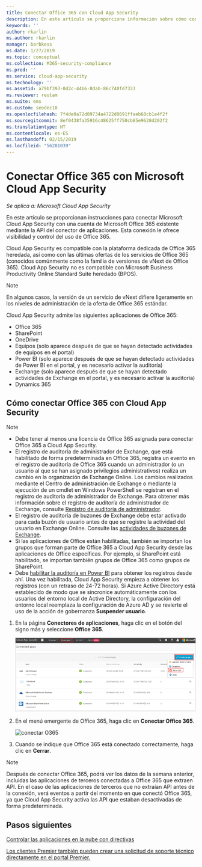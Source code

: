 ```yaml
---
title: Conectar Office 365 con Cloud App Security
description: En este artículo se proporciona información sobre cómo conectar Office 365 con Cloud App Security mediante el conector de API para la visibilidad y el control del uso.
keywords: ''
author: rkarlin
ms.author: rkarlin
manager: barbkess
ms.date: 1/27/2019
ms.topic: conceptual
ms.collection: M365-security-compliance
ms.prod: ''
ms.service: cloud-app-security
ms.technology: ''
ms.assetid: a79bf393-0d2c-44b6-8dab-86c740fd7333
ms.reviewer: reutam
ms.suite: ems
ms.custom: seodec18
ms.openlocfilehash: 7f4de0a72d89734a4722d0691ffaeb68cb1e4f2f
ms.sourcegitcommit: 8ef0438fa35916c48625ff750cb85e9628d202f2
ms.translationtype: HT
ms.contentlocale: es-ES
ms.lasthandoff: 02/15/2019
ms.locfileid: "56281039"
---
```

# <a name="connect-office-365-to-microsoft-cloud-app-security"></a>Conectar Office 365 con Microsoft Cloud App Security

*Se aplica a: Microsoft Cloud App Security*

En este artículo se proporcionan instrucciones para conectar Microsoft Cloud App Security con una cuenta de Microsoft Office 365 existente mediante la API del conector de aplicaciones.  Esta conexión le ofrece visibilidad y control del uso de Office 365.
  
Cloud App Security es compatible con la plataforma dedicada de Office 365 heredada, así como con las últimas ofertas de los servicios de Office 365 (conocidos comúnmente como la familia de versiones de vNext de Office 365).  Cloud App Security no es compatible con Microsoft Business Productivity Online Standard Suite heredado (BPOS). 

> [!NOTE]
> En algunos casos, la versión de un servicio de vNext difiere ligeramente en los niveles de administración de la oferta de Office 365 estándar.

Cloud App Security admite las siguientes aplicaciones de Office 365:

- Office 365
- SharePoint
- OneDrive
- Equipos (solo aparece después de que se hayan detectado actividades de equipos en el portal)
- Power BI (solo aparece después de que se hayan detectado actividades de Power BI en el portal, y es necesario activar la auditoría)
- Exchange (solo aparece después de que se hayan detectado actividades de Exchange en el portal, y es necesario activar la auditoría)
- Dynamics 365
 
## <a name="how-to-connect-office-365-to-cloud-app-security"></a>Cómo conectar Office 365 con Cloud App Security  
  
> [!NOTE]
>- Debe tener al menos una licencia de Office 365 asignada para conectar Office 365 a Cloud App Security.
>-  El registro de auditoría de administrador de Exchange, que está habilitado de forma predeterminada en Office 365, registra un evento en el registro de auditoría de Office 365 cuando un administrador (o un usuario al que se han asignado privilegios administrativos) realiza un cambio en la organización de Exchange Online. Los cambios realizados mediante el Centro de administración de Exchange o mediante la ejecución de un cmdlet en Windows PowerShell se registran en el registro de auditoría de administrador de Exchange. Para obtener más información sobre el registro de auditoría de administrador de Exchange, consulte [Registro de auditoría de administrador](https://go.microsoft.com/fwlink/p/?LinkID=619225).
>- El registro de auditoría de buzones de Exchange debe estar activado para cada buzón de usuario antes de que se registre la actividad del usuario en Exchange Online. Consulte las [actividades de buzones de Exchange](https://support.office.com/article/Search-the-audit-log-in-the-Office-365-Security-Compliance-Center-0d4d0f35-390b-4518-800e-0c7ec95e946c).
>- Si las aplicaciones de Office están habilitadas, también se importan los grupos que forman parte de Office 365 a Cloud App Security desde las aplicaciones de Office específicas. Por ejemplo, si SharePoint está habilitado, se importan también grupos de Office 365 como grupos de SharePoint.
>- Debe [habilitar la auditoría en Power BI](https://powerbi.microsoft.com/documentation/powerbi-admin-auditing/) para obtener los registros desde ahí. Una vez habilitada, Cloud App Security empieza a obtener los registros (con un retraso de 24-72 horas).
> Si Azure Active Directory está establecido de modo que se sincronice automáticamente con los usuarios del entorno local de Active Directory, la configuración del entorno local reemplaza la configuración de Azure AD y se revierte el uso de la acción de gobernanza **Suspender usuario**. 
 
1.  En la página **Conectores de aplicaciones**, haga clic en el botón del signo más y seleccione **Office 365**.  

      ![conectar O365](./media/connect-0365.png) 

2.  En el menú emergente de Office 365, haga clic en **Conectar Office 365**.

      ![conectar O365](./media/office-connect.png) 
 
3.   Cuando se indique que Office 365 está conectado correctamente, haga clic en **Cerrar**.
  
> [!NOTE] 
> Después de conectar Office 365, podrá ver los datos de la semana anterior, incluidas las aplicaciones de terceros conectadas a Office 365 que extraen API. En el caso de las aplicaciones de terceros que no extraían API antes de la conexión, verá eventos a partir del momento en que conectó Office 365, ya que Cloud App Security activa las API que estaban desactivadas de forma predeterminada.

## <a name="next-steps"></a>Pasos siguientes  
[Controlar las aplicaciones en la nube con directivas](control-cloud-apps-with-policies.md)   

[Los clientes Premier también pueden crear una solicitud de soporte técnico directamente en el portal Premier.](https://premier.microsoft.com/)  
  
  
